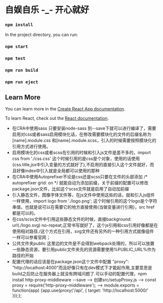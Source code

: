 # 自娱自乐 -_- 开心就好

### `npm install`

In the project directory, you can run:

### `npm start`

### `npm test`


### `npm run build`


### `npm run eject`



## Learn More

You can learn more in the [Create React App documentation](https://facebook.github.io/create-react-app/docs/getting-started).

To learn React, check out the [React documentation](https://reactjs.org/).



- 在CRA中使用sass 只要安装node-sass 到--save下就可以进行编译了，需要启用对css或者sass启用模块化话，在修改需要模块化的文件的后缀名称为[name].module.css 和[name].module.scss，引入的时候需要按照模块化的引用方式进行使用。
- 启用模块化的css或者scss在引用的时候和引入js文件是差不多的，import css from './css.css' 这个时候引用的是css是个对象，使用的话使用{css.title,jsx中引入变量的方式就好了},不启用的直接引入这个文件就好，而且好像index中引入就是全局都可以使用的那种
- 在CRA中使用Autoprefixer不论是css还是scss只要在文件的头部添加 /* autoprefixer grid: on */  就能自动为添加前缀，关于前缀的配置可以修改package.json文件，比如这个scss文件就是启用了自动加前缀
- 引入静态文件，图像字体文件等，在js文件中使用这些的话，就和引入js组件一样使用，import logo from './logo.png'; 这个时候引用的这个logo是个字符串值，也就是说可以在需要它的地方直接使用{当做变量进行引用}，src href 都是可以的。
- 在css/scss文件中引用这些静态文件的时候，直接background: url(./logo.svg) no-repeat;正常书写就好了，这个js引用和css引用好像都是在使用相对路径./这个方式在引用，svg文件还有另外的一种引用方式就像组件一样可以参看官网；
- 公共文件夹public 这里边的文件是不会得到webpack处理的，所以可以放置一些静态资源，要引用public文件夹先的资源需要使用%PUBLIC_URL%作为路径的开始
- 配置代理的话应该是在package.json这个文件中配置 "proxy": "http://localhost:4000"而且好像只有在dev模式下才能起作用,主要意思是build之后防止在服务器上就没有跨域问题了.可以手动的配置代理，npm install http-proxy-middleware --save  --> 创建src/setupProxy.js -->  const proxy = require('http-proxy-middleware');  -->  module.exports = function(app) {app.use(proxy('/api', { target: 'http://localhost:5000/' }));};